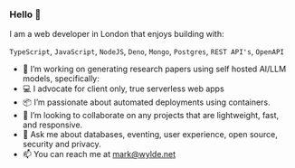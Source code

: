### Hello 👋

I am a web developer in London that enjoys building with:

`TypeScript`, `JavaScript`, `NodeJS`, `Deno`, `Mongo`, `Postgres`, `REST API's`, `OpenAPI`

- 🤖 I’m working on generating research papers using self hosted AI/LLM models, specifically:
- 💻 I advocate for client only, true serverless web apps
- 📦 I’m passionate about automated deployments using containers.
- 👯 I’m looking to collaborate on any projects that are lightweight, fast, and responsive.
- 💬 Ask me about databases, eventing, user experience, open source, security and privacy.
- 📫 You can reach me at mark@wylde.net
